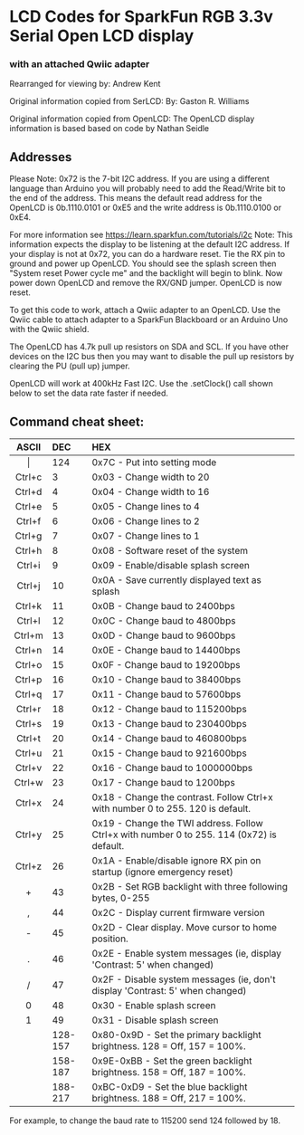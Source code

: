 # LCD Codes for SparkFun RGB 3.3v Serial Open LCD display 
### with an attached Qwiic adapter

Rearranged for viewing by: Andrew Kent

Original information copied from SerLCD:
By: Gaston R. Williams

Original information copied from OpenLCD:
The OpenLCD display information is based based on code by
Nathan Seidle

## Addresses

Please Note: 0x72 is the 7-bit I2C address. If you are using a different language than Arduino you will probably
need to add the Read/Write bit to the end of the address. This means the default read address for the OpenLCD
is 0b.1110.0101 or 0xE5 and the write address is 0b.1110.0100 or 0xE4.

For more information see https://learn.sparkfun.com/tutorials/i2c
Note: This information expects the display to be listening at the default I2C address. If your display is not at 0x72, you can
do a hardware reset. Tie the RX pin to ground and power up OpenLCD. You should see the splash screen
then "System reset Power cycle me" and the backlight will begin to blink. Now power down OpenLCD and remove
the RX/GND jumper. OpenLCD is now reset.

To get this code to work, attach a Qwiic adapter to an OpenLCD. Use the Qwiic cable to attach adapter to a SparkFun Blackboard or
an Arduino Uno with the Qwiic shield.

 The OpenLCD has 4.7k pull up resistors on SDA and SCL. If you have other devices on the
 I2C bus then you may want to disable the pull up resistors by clearing the PU (pull up) jumper.

OpenLCD will work at 400kHz Fast I2C. Use the .setClock() call shown below to set the data rate
faster if needed.

## Command cheat sheet:

|  ASCII |   DEC   |                                          HEX                                                |
| :----: | :------ | :------------------------------------------------------------------------------------------ |
|  \|    |  124    | 0x7C - Put into setting mode                                                                |
| Ctrl+c |    3    | 0x03 - Change width to 20                                                                   |
| Ctrl+d |    4    | 0x04 - Change width to 16                                                                   |
| Ctrl+e |    5    | 0x05 - Change lines to 4                                                                    |
| Ctrl+f |    6    | 0x06 - Change lines to 2                                                                    |
| Ctrl+g |    7    | 0x07 - Change lines to 1                                                                    |
| Ctrl+h |    8    | 0x08 - Software reset of the system                                                         |
| Ctrl+i |    9    | 0x09 - Enable/disable splash screen                                                         |
| Ctrl+j |   10    | 0x0A - Save currently displayed text as splash                                              |
| Ctrl+k |   11    | 0x0B - Change baud to 2400bps                                                               |
| Ctrl+l |   12    | 0x0C - Change baud to 4800bps                                                               |
| Ctrl+m |   13    | 0x0D - Change baud to 9600bps                                                               |
| Ctrl+n |   14    | 0x0E - Change baud to 14400bps                                                              |
| Ctrl+o |   15    | 0x0F - Change baud to 19200bps                                                              |
| Ctrl+p |   16    | 0x10 - Change baud to 38400bps                                                              |
| Ctrl+q |   17    | 0x11 - Change baud to 57600bps                                                              |
| Ctrl+r |   18    | 0x12 - Change baud to 115200bps                                                             |
| Ctrl+s |   19    | 0x13 - Change baud to 230400bps                                                             |
| Ctrl+t |   20    | 0x14 - Change baud to 460800bps                                                             |
| Ctrl+u |   21    | 0x15 - Change baud to 921600bps                                                             |
| Ctrl+v |   22    | 0x16 - Change baud to 1000000bps                                                            |
| Ctrl+w |   23    | 0x17 - Change baud to 1200bps                                                               |
| Ctrl+x |   24    | 0x18 - Change the contrast. Follow Ctrl+x with number 0 to 255. 120 is default.             |
| Ctrl+y |   25    | 0x19 - Change the TWI address. Follow Ctrl+x with number 0 to 255. 114 (0x72) is default.   |
| Ctrl+z |   26    | 0x1A - Enable/disable ignore RX pin on startup (ignore emergency reset)                     |
|  +     |   43    | 0x2B - Set RGB backlight with three following bytes, 0-255                                  |
|  ,     |   44    | 0x2C - Display current firmware version                                                     |
|  -     |   45    | 0x2D - Clear display. Move cursor to home position.                                         |
|  .     |   46    | 0x2E - Enable system messages (ie, display 'Contrast: 5' when changed)                      |
|  /     |   47    | 0x2F - Disable system messages (ie, don't display 'Contrast: 5' when changed)               |
|  0     |   48    | 0x30 - Enable splash screen                                                                 |
|  1     |   49    | 0x31 - Disable splash screen                                                                |
|        | 128-157 | 0x80-0x9D - Set the primary backlight brightness. 128 = Off, 157 = 100%.                    |
|        | 158-187 | 0x9E-0xBB - Set the green backlight brightness. 158 = Off, 187 = 100%.                      |
|        | 188-217 | 0xBC-0xD9 - Set the blue backlight brightness. 188 = Off, 217 = 100%.                       |

For example, to change the baud rate to 115200 send 124 followed by 18.
